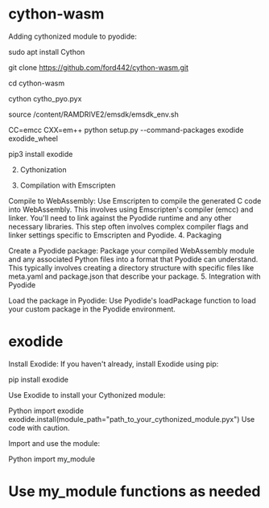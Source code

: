 # cython-wasm
Adding cythonized module to pyodide:

sudo apt install Cython

git clone https://github.com/ford442/cython-wasm.git

cd cython-wasm

cython cytho_pyo.pyx

source /content/RAMDRIVE2/emsdk/emsdk_env.sh

CC=emcc CXX=em++ python setup.py --command-packages exodide exodide_wheel


pip3 install exodide


2. Cythonization

3. Compilation with Emscripten

Compile to WebAssembly: Use Emscripten to compile the generated C code into WebAssembly. This involves using Emscripten's compiler (emcc) and linker. You'll need to link against the Pyodide runtime and any other necessary libraries.
This step often involves complex compiler flags and linker settings specific to Emscripten and Pyodide.
4. Packaging

Create a Pyodide package: Package your compiled WebAssembly module and any associated Python files into a format that Pyodide can understand. This typically involves creating a directory structure with specific files like meta.yaml and package.json that describe your package.
5. Integration with Pyodide

Load the package in Pyodide: Use Pyodide's loadPackage function to load your custom package in the Pyodide environment.

# exodide
Install Exodide: If you haven't already, install Exodide using pip:

pip install exodide

Use Exodide to install your Cythonized module:

Python
import exodide
exodide.install(module_path="path_to_your_cythonized_module.pyx")
Use code with caution.

Import and use the module:

Python
import my_module
# Use my_module functions as needed
